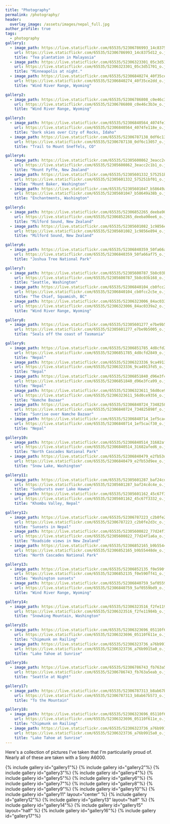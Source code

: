 ```yaml
---
title: "Photography"
permalink: /photography/
header:
  overlay_image: /assets/images/nepal_full.jpg
author_profile: true
tags:
  - photography
gallery1:
  - image_path: https://live.staticflickr.com/65535/52306786993_14c8375d12_o.jpg
    url: https://live.staticflickr.com/65535/52306786993_14c8375d12_o.jpg
    title: "Tea plantation in Malayasia"
  - image_path: https://live.staticflickr.com/65535/52306323301_05c3d51701_o.jpg
    url: https://live.staticflickr.com/65535/52306323301_05c3d51701_o.jpg
    title: "Minneapolis at night."
  - image_path: https://live.staticflickr.com/65535/52306840274_40f35ce2dd_o.jpg
    url: https://live.staticflickr.com/65535/52306840274_40f35ce2dd_o.jpg
    title: "Wind River Range, Wyoming"

gallery2:
  - image_path: https://live.staticflickr.com/65535/52306786808_c0e46c3b3e_o.jpg
    url: https://live.staticflickr.com/65535/52306786808_c0e46c3b3e_o.jpg
    title: "Wind River Range, Wyoming"

gallery3:
  - image_path: https://live.staticflickr.com/65535/52306840564_4074fe118e_o.jpg
    url: https://live.staticflickr.com/65535/52306840564_4074fe118e_o.jpg
    title: "Dark skies over City of Rocks, Idaho"
  - image_path: https://live.staticflickr.com/65535/52306787138_0df6c13057_o.jpg
    url: https://live.staticflickr.com/65535/52306787138_0df6c13057_o.jpg
    title: "Trail to Mount Sneffels, CO"

gallery4:
  - image_path: https://live.staticflickr.com/65535/52305600862_3eacc2c1b1_o.jpg
    url: https://live.staticflickr.com/65535/52305600862_3eacc2c1b1_o.jpg
    title: "Mount Fyffe, New Zealand"
  - image_path: https://live.staticflickr.com/65535/52305601332_575251bf01_o.jpg
    url: https://live.staticflickr.com/65535/52305601332_575251bf01_o.jpg
    title: "Mount Baker, Washington"
  - image_path: https://live.staticflickr.com/65535/52305601047_b58649a38b_o.jpg
    url: https://live.staticflickr.com/65535/52305601047_b58649a38b_o.jpg
    title: "Enchantments, Washington"

gallery5:
  - image_path: https://live.staticflickr.com/65535/52306852265_deeba90ee6_o.jpg
    url: https://live.staticflickr.com/65535/52306852265_deeba90ee6_o.jpg
    title: "Milford Sound, New Zealand"
  - image_path: https://live.staticflickr.com/65535/52305601082_1c9856e894_o.jpg
    url: https://live.staticflickr.com/65535/52305601082_1c9856e894_o.jpg
    title: "Milford Sound, New Zealand"

gallery6:
  - image_path: https://live.staticflickr.com/65535/52306840359_50fa66af75_o.jpg
    url: https://live.staticflickr.com/65535/52306840359_50fa66af75_o.jpg
    title: "Joshua Tree National Park"

gallery7:
  - image_path: https://live.staticflickr.com/65535/52305600787_5b8c03b168_o.jpg
    url: https://live.staticflickr.com/65535/52305600787_5b8c03b168_o.jpg
    title: "Seattle, Washington"
  - image_path: https://live.staticflickr.com/65535/52306840104_cb0fcc2c5e_o.jpg
    url: https://live.staticflickr.com/65535/52306840104_cb0fcc2c5e_o.jpg
    title: "The Chief, Squamish, BC"
  - image_path: https://live.staticflickr.com/65535/52306323006_84ac0339a2_o.jpg
    url: https://live.staticflickr.com/65535/52306323006_84ac0339a2_o.jpg
    title: "Wind River Range, Wyoming"

gallery8:
  - image_path: https://live.staticflickr.com/65535/52305601277_e7be9b5005_o.jpg
    url: https://live.staticflickr.com/65535/52305601277_e7be9b5005_o.jpg
    title: "Seals off the coast of Tasmania"

gallery9:
  - image_path: https://live.staticflickr.com/65535/52306851785_4d8cfd2849_o.jpg
    url: https://live.staticflickr.com/65535/52306851785_4d8cfd2849_o.jpg
    title: "Nepal"
  - image_path: https://live.staticflickr.com/65535/52306323336_9ca4913fd5_o.jpg
    url: https://live.staticflickr.com/65535/52306323336_9ca4913fd5_o.jpg
    title: "Nepal"
  - image_path: https://live.staticflickr.com/65535/52306851840_d96e3fca99_o.jpg
    url: https://live.staticflickr.com/65535/52306851840_d96e3fca99_o.jpg
    title: "Nepal"
  - image_path: https://live.staticflickr.com/65535/52306323611_56d0ce9356_o.jpg
    url: https://live.staticflickr.com/65535/52306323611_56d0ce9356_o.jpg
    title: "Namche Bazaar"
  - image_path: https://live.staticflickr.com/65535/52306840724_734825898f_o.jpg
    url: https://live.staticflickr.com/65535/52306840724_734825898f_o.jpg
    title: "Sunrise over Namche Bazaar"
  - image_path: https://live.staticflickr.com/65535/52306840714_1ef5cacf30_o.jpg
    url: https://live.staticflickr.com/65535/52306840714_1ef5cacf30_o.jpg
    title: "Nepal"

gallery10:
  - image_path: https://live.staticflickr.com/65535/52306840514_31682afed6_o.jpg
    url: https://live.staticflickr.com/65535/52306840514_31682afed6_o.jpg
    title: "North Cascades National Park"
  - image_path: https://live.staticflickr.com/65535/52306840479_e2fb53d9ee_o.jpg
    url: https://live.staticflickr.com/65535/52306840479_e2fb53d9ee_o.jpg
    title: "Snow Lake, Washington"

gallery11:
  - image_path: https://live.staticflickr.com/65535/52305601287_baf24cdc4e_o.jpg
    url: https://live.staticflickr.com/65535/52305601287_baf24cdc4e_o.jpg
    title: "Sunbursts over Lake Hawea"
  - image_path: https://live.staticflickr.com/65535/52305601162_45c67f3332_o.jpg
    url: https://live.staticflickr.com/65535/52305601162_45c67f3332_o.jpg
    title: "Khombu Valley, Nepal"

gallery12:
  - image_path: https://live.staticflickr.com/65535/52306787223_c2b0fe2d3c_o.jpg
    url: https://live.staticflickr.com/65535/52306787223_c2b0fe2d3c_o.jpg
    title: "Sunsets in Nepal"
  - image_path: https://live.staticflickr.com/65535/52305600822_77d24f1a6a_o.jpg
    url: https://live.staticflickr.com/65535/52305600822_77d24f1a6a_o.jpg
    title: "Roadside views in New Zealand"
  - image_path: https://live.staticflickr.com/65535/52306852165_b9b55448de_o.jpg
    url: https://live.staticflickr.com/65535/52306852165_b9b55448de_o.jpg
    title: "North Cascades National Park"

gallery13:
  - image_path: https://live.staticflickr.com/65535/52306852135_f0e590ff41_o.jpg
    url: https://live.staticflickr.com/65535/52306852135_f0e590ff41_o.jpg
    title: "Washington sunsets"
  - image_path: https://live.staticflickr.com/65535/52306840759_5af0559bd9_o.jpg
    url: https://live.staticflickr.com/65535/52306840759_5af0559bd9_o.jpg
    title: "Wind River Range, Wyoming"

gallery14:
  - image_path: https://live.staticflickr.com/65535/52306323516_f2fe11984b_o.jpg
    url: https://live.staticflickr.com/65535/52306323516_f2fe11984b_o.jpg
    title: "Snowking Mountain, Washington"

gallery15:
  - image_path: https://live.staticflickr.com/65535/52306323696_05110f611e_o.jpg
    url: https://live.staticflickr.com/65535/52306323696_05110f611e_o.jpg
    title: "Chipmunk on Railing"
  - image_path: https://live.staticflickr.com/65535/52306323736_a76b9915a0_o.jpg
    url: https://live.staticflickr.com/65535/52306323736_a76b9915a0_o.jpg
    title: "Lake Tahoe at Sunrise"

gallery16:
  - image_path: https://live.staticflickr.com/65535/52306786743_fb763a5eab_o.jpg
    url: https://live.staticflickr.com/65535/52306786743_fb763a5eab_o.jpg
    title: "Seattle at Night"

gallery17:
  - image_path: https://live.staticflickr.com/65535/52306787313_b8ab67b573_o.jpg
    url: https://live.staticflickr.com/65535/52306787313_b8ab67b573_o.jpg
    title: "To the Mountain"

gallery18:
  - image_path: https://live.staticflickr.com/65535/52306323696_05110f611e_o.jpg
    url: https://live.staticflickr.com/65535/52306323696_05110f611e_o.jpg
    title: "Chipmunk on Railing"
  - image_path: https://live.staticflickr.com/65535/52306323736_a76b9915a0_o.jpg
    url: https://live.staticflickr.com/65535/52306323736_a76b9915a0_o.jpg
    title: "Lake Tahoe at Sunrise"
---
```

Here's a collection of pictures I've taken that I'm particularily proud of.
Nearly all of these are taken with a Sony A6000.

{% include gallery id="gallery1"%}
{% include gallery id="gallery2"%}
{% include gallery id="gallery3"%}
{% include gallery id="gallery4"%}
{% include gallery id="gallery5"%}
{% include gallery id="gallery6"%}
{% include gallery id="gallery7"%}
{% include gallery id="gallery8"%}
{% include gallery id="gallery9"%}
{% include gallery id="gallery10"%}
{% include gallery id="gallery11" layout="center" %}
{% include gallery id="gallery12"%}
{% include gallery id="gallery13" layout="half" %}
{% include gallery id="gallery14"%}
{% include gallery id="gallery15" layout="half" %}
{% include gallery id="gallery16"%}
{% include gallery id="gallery17"%}

